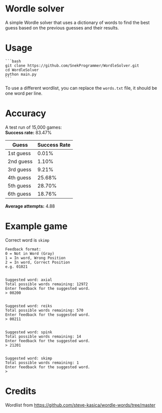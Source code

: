 # Wordle solver
A simple Wordle solver that uses a dictionary of words to find the best guess based on the previous guesses and their results.

# Usage
    ```bash
    git clone https://github.com/SnekProgrammer/WordleSolver.git
    cd WordleSolver
    python main.py
    ```
To use a different wordlist, you can replace the `words.txt` file, it should be one word per line.

# Accuracy
A test run of 15,000 games:\
**Success rate:** 83.47%  

| Guess       | Success Rate |
|-------------|--------------|
| 1st guess   | 0.01%        |
| 2nd guess   | 1.10%        |
| 3rd guess   | 9.21%        |
| 4th guess   | 25.68%       |
| 5th guess   | 28.70%       |
| 6th guess   | 18.76%       |

**Average attempts:** 4.88


# Example game
Correct word is `skimp`
```commandline
Feedback format:
0 = Not in Word (Gray)
1 = In word, Wrong Position
2 = In word, Correct Position
e.g. 01021


Suggested word: axial
Total possible words remaining: 12972
Enter feedback for the suggested word.
> 00200


Suggested word: reiks
Total possible words remaining: 570
Enter feedback for the suggested word.
> 00211


Suggested word: spink
Total possible words remaining: 14
Enter feedback for the suggested word.
> 21201


Suggested word: skimp
Total possible words remaining: 1
Enter feedback for the suggested word.
>
```


# Credits
Wordlist from https://github.com/steve-kasica/wordle-words/tree/master

